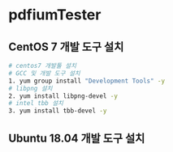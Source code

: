 ﻿# pdfiumTester 

## CentOS 7 개발 도구 설치
```bash
# centos7 개발툴 설치
# GCC 및 개발 도구 설치
1. yum group install "Development Tools" -y
# libpng 설치
2. yum install libpng-devel -y
# intel tbb 설치
3. yum install tbb-devel -y
```

## Ubuntu 18.04 개발 도구 설치
```bash
```